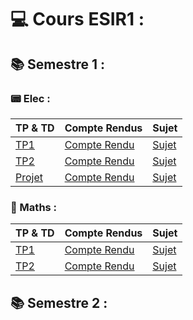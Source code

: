 # 💻 Cours ESIR1 :
## 📚 Semestre 1 :

### 📟 Elec :
| TP & TD                                                         | Compte Rendus                                                                                                           | Sujet                                                                                                                 |
|-----------------------------------------------------------------|-------------------------------------------------------------------------------------------------------------------------|-----------------------------------------------------------------------------------------------------------------------|
| [TP1](https://github.com/Yami-ESIR1/ESIR1-ELEC-TP1)             | [Compte Rendu](https://github.com/Yami-ESIR1/ESIR1-ELEC-TP1/blob/master/TP1_ELEC_ALLAIN_BRIEND.pdf)                     | [Sujet](https://github.com/Yami-ESIR1/ESIR1-ELEC-TP1/blob/master/TP_Interation%20%C3%A9lectronique%20logiciel.pdf)    |
| [TP2](https://github.com/Yami-ESIR1/ESIR1-ELEC-TP2)             | [Compte Rendu](https://github.com/Yami-ESIR1/ESIR1-ELEC-TP2/blob/master/ALLAIN_Arthur_BRIEND_Romain_TP2_ELEC.pdf)       | [Sujet](https://github.com/Yami-ESIR1/ESIR1-ELEC-TP2/blob/master/TP_Interation%20%C3%A9lectronique%20logiciel.pdf)    |
| [Projet](https://github.com/yami2200/pong-arduino-oscilloscope) | [Compte Rendu](https://github.com/Yami-ESIR1/ESIR1-ELEC-PROJET/blob/master/ALLAIN_Arthur_BRIEND_Romain_ELEC_PROJET.pdf) | [Sujet](https://github.com/Yami-ESIR1/ESIR1-ELEC-PROJET/blob/master/TP_Interation%20%C3%A9lectronique%20logiciel.pdf) |

### 🎲 Maths :
| TP & TD                                              | Compte Rendus                                                                                                       | Sujet                                                                                       |
|------------------------------------------------------|---------------------------------------------------------------------------------------------------------------------|---------------------------------------------------------------------------------------------|
| [TP1](https://github.com/Yami-ESIR1/ESIR1-MATHS-TP1) | [Compte Rendu](https://github.com/Yami-ESIR1/ESIR1-MATHS-TP1/blob/master/Arthur_ALLAIN_Romain_BRIEND_TP1_MATHS.pdf) | [Sujet](https://github.com/Yami-ESIR1/ESIR1-MATHS-TP1/blob/master/TP%20Eq%20Diff.pdf)       |
| [TP2](https://github.com/Yami-ESIR1/ESIR1-MATHS-TP2) | [Compte Rendu](https://github.com/Yami-ESIR1/ESIR1-MATHS-TP2/blob/master/ALLAIN_Arthur_BRIEND_Romain_TP2_MATHS.pdf) | [Sujet](https://github.com/Yami-ESIR1/ESIR1-MATHS-TP2/blob/master/Ennonc%C3%A9es_TP_CM.pdf) |



## 📚 Semestre 2 :
